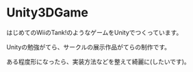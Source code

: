 # Unity3DGame
はじめてのWiiのTank!のようなゲームをUnityでつくっています。  

Unityの勉強がてら、サークルの展示作品がてらの制作です。  

ある程度形になったら、実装方法などを整えて綺麗に(したいです)。
